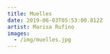 ```yaml
---
title: Muelles
date: 2019-06-03T05:53:00.812Z
artist: Marisa Rufino
images:
  - /img/muelles.jpg
---
```


